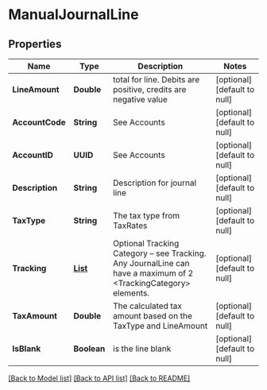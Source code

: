 # ManualJournalLine
## Properties

| Name | Type | Description | Notes |
|------------ | ------------- | ------------- | -------------|
| **LineAmount** | **Double** | total for line. Debits are positive, credits are negative value | [optional] [default to null] |
| **AccountCode** | **String** | See Accounts | [optional] [default to null] |
| **AccountID** | **UUID** | See Accounts | [optional] [default to null] |
| **Description** | **String** | Description for journal line | [optional] [default to null] |
| **TaxType** | **String** | The tax type from TaxRates | [optional] [default to null] |
| **Tracking** | [**List**](TrackingCategory.md) | Optional Tracking Category – see Tracking. Any JournalLine can have a maximum of 2 &lt;TrackingCategory&gt; elements. | [optional] [default to null] |
| **TaxAmount** | **Double** | The calculated tax amount based on the TaxType and LineAmount | [optional] [default to null] |
| **IsBlank** | **Boolean** | is the line blank | [optional] [default to null] |

[[Back to Model list]](../README.md#documentation-for-models) [[Back to API list]](../README.md#documentation-for-api-endpoints) [[Back to README]](../README.md)

